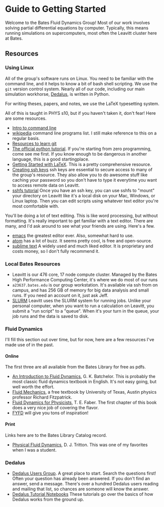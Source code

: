 
# Guide to Getting Started

Welcome to the Bates Fluid Dynamics Group! Most of our work involves solving partial differential equations by computer. Typically, this means running simulations on supercomputers, most often the Leavitt cluster here at Bates.

## Resources

### Using Linux  ###

All of the group's software runs on Linux. You need to be familiar with the command line, and it helps to know a bit of bash shell scripting. We use the `git` version control system. Nearly all of our code, including our main simulation workhorse, [Dedalus](http://dedalus-project.org/), is written in Python. 

For writing theses, papers, and notes, we use the LaTeX typesetting system. 

All of this is taught in PHYS s10, but if you haven't taken it, don't fear! Here are some resources.

* [Intro to command line](https://snugug.github.io/Intro-Command-Line)
* [wikipedia](https://en.wikipedia.org/wiki/Template:Unix_commands) command line programs list. I still make reference to this on a regular basis.
* [Resources to learn git](https://try.github.io/)
* [The official python tutorial](https://docs.python.org/3/tutorial/index.html). If you're starting from zero programming, come see me first. If you know enough to be dangerous in another language, this is a good startingplace.
* [Getting Started with LaTeX](https://faculty.math.illinois.edu/~hildebr/tex/latex-start.html). This is a pretty comprehensive resource. 
* [Creating ssh keys](https://confluence.atlassian.com/bitbucketserver/creating-ssh-keys-776639788.html) ssh keys are essential to secure access to many of the group's resource. They also allow you to do awesome stuff like caching your password so you don't have to type it everytime you want to access remote data on Leavitt.
* [sshfs tutorial](https://www.digitalocean.com/community/tutorials/how-to-use-sshfs-to-mount-remote-file-systems-over-ssh) Once you have an ssh key, you can use sshfs to "mount" your directory on Leavitt like it's a local disk on your Mac, Windows, or Linux laptop. Then you can edit scripts using whatever text editor you're most comfortable with.

You'll be doing a lot of text editing. This is like word processing, but without formatting. It's really important to get familiar with a text editor. There are many, and I'd ask around to see what your friends are using. Here's a few.

* [emacs](https://www.gnu.org/software/emacs/) the greatest editor ever. Also, somewhat hard to use. 
* [atom](https://atom.io/) has a lot of buzz. It seems pretty cool, is free and open-source. 
* [sublime text](https://www.sublimetext.com/) A widely used and much liked editor. It is proprietary and costs money, so I don't fully recommend it.

### Local Bates Resources ###

* Leavitt is our 476 core, 17 node compute cluster. Managed by the Bates High Performance Computing Center, it's where we do most of our runs
* `a23637.bates.edu` is our group workstation. It's available via ssh from on campus, and has 256 GB of memory for big data analysis and small runs. If you need an account on it, just ask Jeff.
* [SLURM]() Leavitt uses the SLURM system for running jobs. Unlike your personal computer, when you want to run a calculation on Leavitt, you submit a "run script" to a "queue". When it's your turn in the queue, your job runs and the data is saved to disk. 

### Fluid Dynamics ###

I'll fill this section out over time, but for now, here are a few resources I've made use of in the past. 

#### Online ####
The first three are all available from the Bates Library for free as pdfs. 

* [An Introduction to Fluid Dynamics](http://cbbcat.net/record=b5188293), G. K. Batchelor. This is probably the most classic fluid dynamics textbook in English. It's not easy going, but well worth the effort.
* [Fluid Mechanics](http://farside.ph.utexas.edu/teaching/336L/Fluidhtml/Fluidhtml.html), a free textbook by University of Texas, Austin physics professor Richard Fitzpatrick.
* [Fluid Dynamics for Physicists](http://cbbcat.net/record=b5185188~S19), T. E. Faber. The first chapter of this book does a very nice job of covering the flavor.
* [FYFD](https://fyfluiddynamics.com/) will give you tons of inspiration!

#### Print ####
Links here are to the Bates Library Catalog record.

* [Physical Fluid Dynamics](http://cbbcat.net/record=b1816114~S19), D. J. Tritton. This was one of my favorites when I was a student.

### Dedalus ###

* [Dedalus Users Group](https://groups.google.com/dedalus-users/). 
A great place to start. Search the questions first! Often your question has already been answered. If you don't find an answer, send a message. There's over a hundred Dedalus users reading and mailing that list, so chances are someone will know the answer. 
* [Dedalus Tutorial Notebooks](https://dedalus-project.readthedocs.io/en/latest/getting_started.html#tutorial-notebooks) These tutorials go over the basics of how Dedalus works from the ground up.

